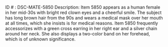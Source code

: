 ID # : DSC-MATE-5850
Description: Item 5850 appears as a human female in her mid-30s with bright red clown eyes and a cheerful smile. The subject has long brown hair from the 90s and wears a medical mask over her mouth at all times, which she insists is for medical reasons. Item 5850 frequently accessorizes with a green cross earring in her right ear and a silver chain around her neck. She also displays a two-color band on her forehead, which is of unknown significance.